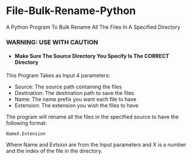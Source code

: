 # File-Bulk-Rename-Python
A Python Program To Bulk Rename All The Files In A Specified Directory

### WARNING: USE WITH CAUTION
- #### Make Sure The Source Directory You Specify Is The CORRECT Directory

This Program Takes as Input 4 parameters:

   - Source: The source path containing the files
   - Destination: The destination path to save the files 
   - Name: The name prefix you want each file to have
   - Extension: The extension you wish the files to have
  
The program will rename all the files in the specified source to have the following format:
    
    NameX.Extension
    
  Where Name and Extsion are from the Input parameters and X is a number and the index of the file in the directory.

